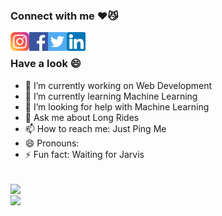 ### Connect with me ♥️😼
<a href="https://www.instagram.com/daniel_davidraj_/">
  <img align="left" src="instagram.svg" height="30px" width="30px" />
</a>
<a href="https://www.facebook.com/daniel.davidraj.9">
  <img align="left" src="facebook.svg" height="30px" width="30px" />
</a>
<a href="https://twitter.com/DanielDavidraj2">
  <img align="left" src="twitter.svg" height="30px" width="30px" />
</a>
<a href="https://www.linkedin.com/in/daniel-davidraj-41058a18a/">
  <img align="left" src="linkedin.svg" height="30px" width="30px" />
</a>
<br>

### Have a look 😄
- 🔭 I’m currently working on Web Development
- 🌱 I’m currently learning Machine Learning
- 🤔 I’m looking for help with Machine Learning
- 💬 Ask me about Long Rides
- 📫 How to reach me: Just Ping Me
- 😄 Pronouns: 
- ⚡ Fun fact: Waiting for Jarvis
<br>
<a href="https://github.com/danieldavidraj/danieldavidraj/">
  <img align="center" src="https://github-readme-stats.vercel.app/api?username=danieldavidraj&show_icons=true&bg_color=90,000000,FF0000&&text_color=fff&title_color=fff&include_all_commits=true&line_height=24&custom_title=My Github" />
</a><br>
<a href="https://github.com/danieldavidraj/danieldavidraj/">
  <img align="center" src="https://github-readme-stats.vercel.app/api/top-langs/?username=danieldavidraj&langs_count=10&layout=compact&bg_color=90,FF0000,000000&&text_color=fff&title_color=fff&card_width=445&custom_title=Languages you can see here" />
</a>
